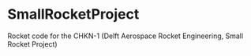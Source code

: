 # SmallRocketProject
Rocket code for the CHKN-1 (Delft Aerospace Rocket Engineering, Small Rocket Project)
